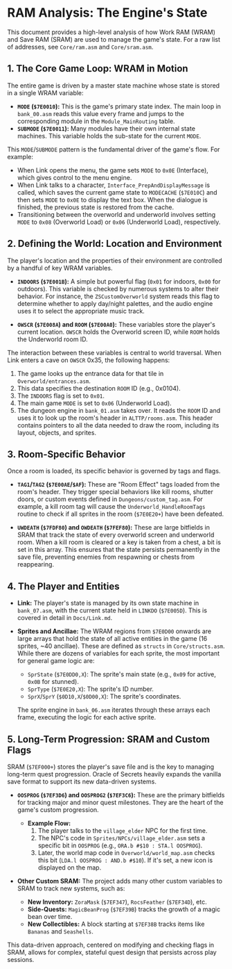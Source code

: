 # RAM Analysis: The Engine's State

This document provides a high-level analysis of how Work RAM (WRAM) and Save RAM (SRAM) are used to manage the game's state. For a raw list of addresses, see `Core/ram.asm` and `Core/sram.asm`.

## 1. The Core Game Loop: WRAM in Motion

The entire game is driven by a master state machine whose state is stored in a single WRAM variable:

-   **`MODE` (`$7E0010`):** This is the game's primary state index. The main loop in `bank_00.asm` reads this value every frame and jumps to the corresponding module in the `Module_MainRouting` table.
-   **`SUBMODE` (`$7E0011`):** Many modules have their own internal state machines. This variable holds the sub-state for the current `MODE`.

This `MODE`/`SUBMODE` pattern is the fundamental driver of the game's flow. For example:
-   When Link opens the menu, the game sets `MODE` to `0x0E` (Interface), which gives control to the menu engine.
-   When Link talks to a character, `Interface_PrepAndDisplayMessage` is called, which saves the current game state to `MODECACHE` (`$7E010C`) and then sets `MODE` to `0x0E` to display the text box. When the dialogue is finished, the previous state is restored from the cache.
-   Transitioning between the overworld and underworld involves setting `MODE` to `0x08` (Overworld Load) or `0x06` (Underworld Load), respectively.

## 2. Defining the World: Location and Environment

The player's location and the properties of their environment are controlled by a handful of key WRAM variables.

-   **`INDOORS` (`$7E001B`):** A simple but powerful flag (`0x01` for indoors, `0x00` for outdoors). This variable is checked by numerous systems to alter their behavior. For instance, the `ZSCustomOverworld` system reads this flag to determine whether to apply day/night palettes, and the audio engine uses it to select the appropriate music track.

-   **`OWSCR` (`$7E008A`) and `ROOM` (`$7E00A0`):** These variables store the player's current location. `OWSCR` holds the Overworld screen ID, while `ROOM` holds the Underworld room ID.

The interaction between these variables is central to world traversal. When Link enters a cave on `OWSCR` 0x35, the following happens:
1.  The game looks up the entrance data for that tile in `Overworld/entrances.asm`.
2.  This data specifies the destination `ROOM` ID (e.g., 0x0104).
3.  The `INDOORS` flag is set to `0x01`.
4.  The main game `MODE` is set to `0x06` (Underworld Load).
5.  The dungeon engine in `bank_01.asm` takes over. It reads the `ROOM` ID and uses it to look up the room's header in `ALTTP/rooms.asm`. This header contains pointers to all the data needed to draw the room, including its layout, objects, and sprites.

## 3. Room-Specific Behavior

Once a room is loaded, its specific behavior is governed by tags and flags.

-   **`TAG1`/`TAG2` (`$7E00AE`/`$AF`):** These are "Room Effect" tags loaded from the room's header. They trigger special behaviors like kill rooms, shutter doors, or custom events defined in `Dungeons/custom_tag.asm`. For example, a kill room tag will cause the `Underworld_HandleRoomTags` routine to check if all sprites in the room (`$7E0E20+`) have been defeated.

-   **`UWDEATH` (`$7FDF80`) and `OWDEATH` (`$7FEF80`):** These are large bitfields in SRAM that track the state of every overworld screen and underworld room. When a kill room is cleared or a key is taken from a chest, a bit is set in this array. This ensures that the state persists permanently in the save file, preventing enemies from respawning or chests from reappearing.

## 4. The Player and Entities

-   **Link:** The player's state is managed by its own state machine in `bank_07.asm`, with the current state held in `LINKDO` (`$7E005D`). This is covered in detail in `Docs/Link.md`.

-   **Sprites and Ancillae:** The WRAM regions from `$7E0D00` onwards are large arrays that hold the state of all active entities in the game (16 sprites, ~40 ancillae). These are defined as `structs` in `Core/structs.asm`. While there are dozens of variables for each sprite, the most important for general game logic are:
    -   `SprState` (`$7E0DD0,X`): The sprite's main state (e.g., `0x09` for active, `0x0B` for stunned).
    -   `SprType` (`$7E0E20,X`): The sprite's ID number.
    -   `SprX`/`SprY` (`$0D10,X`/`$0D00,X`): The sprite's coordinates.

    The sprite engine in `bank_06.asm` iterates through these arrays each frame, executing the logic for each active sprite.

## 5. Long-Term Progression: SRAM and Custom Flags

SRAM (`$7EF000+`) stores the player's save file and is the key to managing long-term quest progression. Oracle of Secrets heavily expands the vanilla save format to support its new data-driven systems.

-   **`OOSPROG` (`$7EF3D6`) and `OOSPROG2` (`$7EF3C6`):** These are the primary bitfields for tracking major and minor quest milestones. They are the heart of the game's custom progression.
    -   **Example Flow:**
        1.  The player talks to the `village_elder` NPC for the first time.
        2.  The NPC's code in `Sprites/NPCs/village_elder.asm` sets a specific bit in `OOSPROG` (e.g., `ORA.b #$10 : STA.l OOSPROG`).
        3.  Later, the world map code in `Overworld/world_map.asm` checks this bit (`LDA.l OOSPROG : AND.b #$10`). If it's set, a new icon is displayed on the map.

-   **Other Custom SRAM:** The project adds many other custom variables to SRAM to track new systems, such as:
    -   **New Inventory:** `ZoraMask` (`$7EF347`), `RocsFeather` (`$7EF34D`), etc.
    -   **Side-Quests:** `MagicBeanProg` (`$7EF39B`) tracks the growth of a magic bean over time.
    -   **New Collectibles:** A block starting at `$7EF38B` tracks items like `Bananas` and `Seashells`.

This data-driven approach, centered on modifying and checking flags in SRAM, allows for complex, stateful quest design that persists across play sessions.